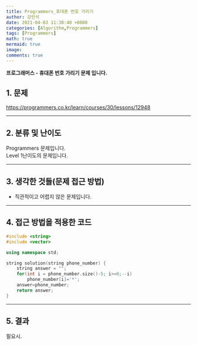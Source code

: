 ```yaml
---
title: Programmers_휴대폰 번호 가리기
author: 강민석
date: 2021-04-03 11:30:40 +0800
categories: [Algorithm,Programmers]
tags: [Programmers]
math: true
mermaid: true
image: 
comments: true
---
```


**프로그래머스 - 휴대폰 번호 가리기 문제 입니다.**

## 1. 문제
<https://programmers.co.kr/learn/courses/30/lessons/12948>






-----  

## 2. 분류 및 난이도

Programmers 문제입니다.  
Level 1난이도의 문제입니다.


-----  

## 3. 생각한 것들(문제 접근 방법)

- 직관적이고 어렵지 않은 문제입니다.


-----  

## 4. 접근 방법을 적용한 코드

```c++
#include <string>
#include <vector>

using namespace std;

string solution(string phone_number) {
    string answer = "";
    for(int i = phone_number.size()-5; i>=0;--i)
        phone_number[i]='*';
    answer=phone_number;
    return answer;
}
```

-----

## 5. 결과

필요시.














 
